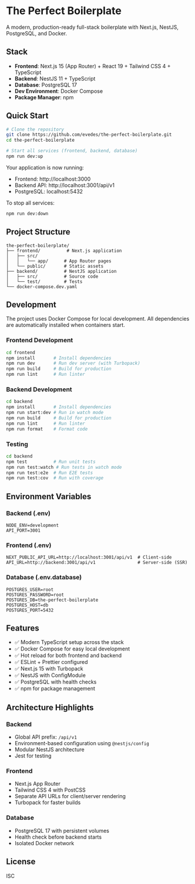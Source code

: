 # The Perfect Boilerplate

A modern, production-ready full-stack boilerplate with Next.js, NestJS, PostgreSQL, and Docker.

## Stack

- **Frontend**: Next.js 15 (App Router) + React 19 + Tailwind CSS 4 + TypeScript
- **Backend**: NestJS 11 + TypeScript
- **Database**: PostgreSQL 17
- **Dev Environment**: Docker Compose
- **Package Manager**: npm

## Quick Start

```bash
# Clone the repository
git clone https://github.com/evedes/the-perfect-boilerplate.git
cd the-perfect-boilerplate

# Start all services (frontend, backend, database)
npm run dev:up
```

Your application is now running:
- Frontend: http://localhost:3000
- Backend API: http://localhost:3001/api/v1
- PostgreSQL: localhost:5432

To stop all services:
```bash
npm run dev:down
```

## Project Structure

```
the-perfect-boilerplate/
├── frontend/          # Next.js application
│   ├── src/
│   │   └── app/      # App Router pages
│   └── public/       # Static assets
├── backend/          # NestJS application
│   ├── src/          # Source code
│   └── test/         # Tests
└── docker-compose.dev.yaml
```

## Development

The project uses Docker Compose for local development. All dependencies are automatically installed when containers start.

### Frontend Development

```bash
cd frontend
npm install       # Install dependencies
npm run dev       # Run dev server (with Turbopack)
npm run build     # Build for production
npm run lint      # Run linter
```

### Backend Development

```bash
cd backend
npm install       # Install dependencies
npm run start:dev # Run in watch mode
npm run build     # Build for production
npm run lint      # Run linter
npm run format    # Format code
```

### Testing

```bash
cd backend
npm test          # Run unit tests
npm run test:watch # Run tests in watch mode
npm run test:e2e  # Run E2E tests
npm run test:cov  # Run with coverage
```

## Environment Variables

### Backend (.env)
```env
NODE_ENV=development
API_PORT=3001
```

### Frontend (.env)
```env
NEXT_PUBLIC_API_URL=http://localhost:3001/api/v1  # Client-side
API_URL=http://backend:3001/api/v1                # Server-side (SSR)
```

### Database (.env.database)
```env
POSTGRES_USER=root
POSTGRES_PASSWORD=root
POSTGRES_DB=the-perfect-boilerplate
POSTGRES_HOST=db
POSTGRES_PORT=5432
```

## Features

- ✅ Modern TypeScript setup across the stack
- ✅ Docker Compose for easy local development
- ✅ Hot reload for both frontend and backend
- ✅ ESLint + Prettier configured
- ✅ Next.js 15 with Turbopack
- ✅ NestJS with ConfigModule
- ✅ PostgreSQL with health checks
- ✅ npm for package management

## Architecture Highlights

### Backend
- Global API prefix: `/api/v1`
- Environment-based configuration using `@nestjs/config`
- Modular NestJS architecture
- Jest for testing

### Frontend
- Next.js App Router
- Tailwind CSS 4 with PostCSS
- Separate API URLs for client/server rendering
- Turbopack for faster builds

### Database
- PostgreSQL 17 with persistent volumes
- Health check before backend starts
- Isolated Docker network

## License

ISC
